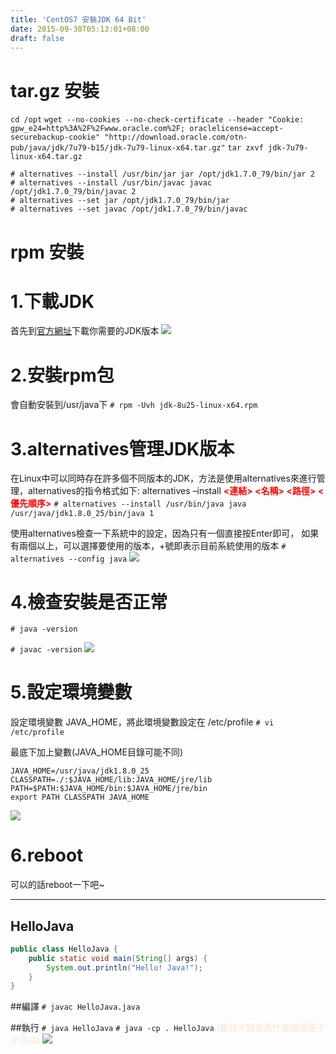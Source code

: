 ```yaml
---
title: 'CentOS7 安裝JDK 64 Bit'
date: 2015-09-30T05:13:01+08:00
draft: false
---
```

# tar.gz 安裝
`cd /opt`
`wget --no-cookies --no-check-certificate --header "Cookie: gpw_e24=http%3A%2F%2Fwww.oracle.com%2F; oraclelicense=accept-securebackup-cookie" "http://download.oracle.com/otn-pub/java/jdk/7u79-b15/jdk-7u79-linux-x64.tar.gz"`
`tar zxvf jdk-7u79-linux-x64.tar.gz`

```
# alternatives --install /usr/bin/jar jar /opt/jdk1.7.0_79/bin/jar 2
# alternatives --install /usr/bin/javac javac /opt/jdk1.7.0_79/bin/javac 2
# alternatives --set jar /opt/jdk1.7.0_79/bin/jar
# alternatives --set javac /opt/jdk1.7.0_79/bin/javac 
```

# rpm 安裝


# 1.下載JDK
首先到<a href="http://www.oracle.com/technetwork/java/javase/downloads/index.html" target="_blank">官方網址</a>下載你需要的JDK版本
<img src="//imagehosting.rickyfun.net/201509/A05-01.png">


# 2.安裝rpm包
會自動安裝到/usr/java下
`# rpm -Uvh jdk-8u25-linux-x64.rpm`


# 3.alternatives管理JDK版本
在Linux中可以同時存在許多個不同版本的JDK，方法是使用alternatives來進行管理，alternatives的指令格式如下:
alternatives –install <b style="color:red;"><連結> <名稱> <路徑> <優先順序></b>
`# alternatives --install /usr/bin/java java /usr/java/jdk1.8.0_25/bin/java 1`

使用alternatives檢查一下系統中的設定，因為只有一個直接按Enter即可，
如果有兩個以上，可以選擇要使用的版本，+號即表示目前系統使用的版本
`# alternatives --config java`
<img src="//imagehosting.rickyfun.net/201509/A05-02.png">


# 4.檢查安裝是否正常
`# java -version`

`# javac -version`
<img src="//imagehosting.rickyfun.net/201509/A05-03.png">

# 5.設定環境變數
設定環境變數 JAVA_HOME，將此環境變數設定在 /etc/profile
`# vi /etc/profile`

最底下加上變數(JAVA_HOME目錄可能不同)
```config /etc/profile
JAVA_HOME=/usr/java/jdk1.8.0_25
CLASSPATH=./:$JAVA_HOME/lib:JAVA_HOME/jre/lib
PATH=$PATH:$JAVA_HOME/bin:$JAVA_HOME/jre/bin
export PATH CLASSPATH JAVA_HOME
```
<img src="//imagehosting.rickyfun.net/201509/A05-04.png">

# 6.reboot
可以的話reboot一下吧~

***
## HelloJava
```java HelloJava.java
public class HelloJava {
    public static void main(String[] args) {
        System.out.println("Hello! Java!");
    }
}
```

##編譯
`# javac HelloJava.java`

##執行
`# java HelloJava`
`# java -cp . HelloJava` <b style="color:#F8ECE0;">(暫時不知道為什麼要這樣子才可以)</b>
<img src="//imagehosting.rickyfun.net/201509/A05-05.png">
